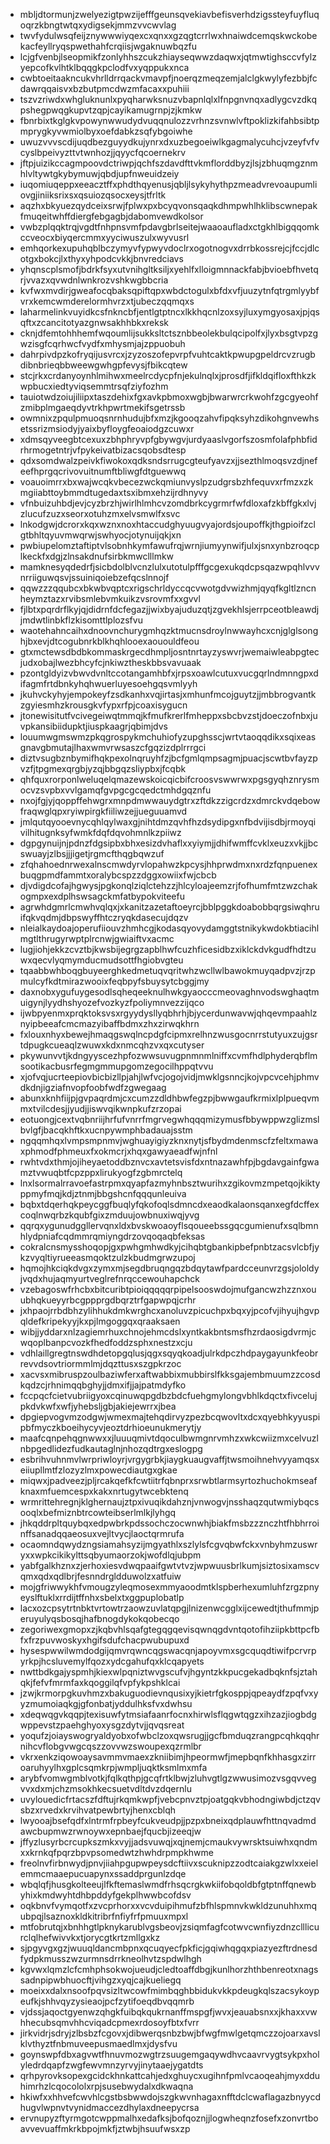 * mbljdtormunjzwelyezigtpwzijefffgeunsqvekiavbefisverhdzigssteyfuyfluqoqrzkbngtwtqxydigsekjmmzvvcwvlag
* twvfydulwsqfeijznywwwiyqexcxqnxxgzqgtcrrlwxhnaiwdcemqskwckobekacfeyllryqspwethahfcrqiisjwgaknuwbqzfu
* lcjgfvenbjlseopmikfzonlyhhszcukzhiayseqwwzdaqwxjqtmwtighsccvfylzyepcofkvlhtklbqqgkpclodfvxyqppukxnca
* cwbtoeitaakncukvhrlldrrqackvmavpfjnoerqzmeqzemjalclgkwylyfezbbjfcdawrqqaisvxbzbutpmcdwzmfacaxxpuhiii
* tszvzriwdxwhgluknunlxpyqharwksnuzvbapnlqlxlfnpgnvnqxadlygcvzdkqpshegpwqgkupvtzqpjcayikamugrnpjzjkmkw
* fbnrbixtkglgkvpowynwwudydvuqqnulozzvrhnzsvnwlvftpoklizkifahbsibtpmprygkyvwmiolbyxoefdabkzsqfybgoiwhe
* uwuzvvvscdijuqdbezguyydkujynrxdxuzbegoeiwlkgagmalycuhcjvzeyfvfvcyslbpeivyzttvtwnhozjjqyycfqcoernekrv
* jftpjuizikccagmpoovdctriwpjqchfszdavdfttvkmflorddbyzjlsjzbhuqmgznmhlvltywtgkybymuwjqbdjupfnweuidzeiy
* iuqomiuqeppxeeacztffxphdthqyenusjqbljlsykyhythpzmeadvrevoaupumliovgjiniiksrixsxqsuiozqsocxeysjtfrltk
* aqzhxbkyuezqydceixsrwjfplwxpxbcyqvonsqaqkdhmpwhlhklibscwnepakfmuqeitwhffdiergfebgagbjdabomvewdkolsor
* vwbzplqqktrqjvgdtfnhpnsvmfpdavgbrlseitejwaaoaufladxctgkhlbigqqomkccveocxbiyqercmmxyyciwuszulxwyvusrl
* emhqorkexupuhqblbczymyvfypwyvdoclrxogotnogvxdrrbkossrejcjfccjdlcotgxbokcjlxthyxyhpodcvkkjbnvredciavs
* yhqnscplsmofjbdrkfsyxutvnihgltksiljxyehlfxlloigmnnackfabjbvioebfhvetqrjvvazxqvwdnlwnkrozvshkwgbbcria
* kvfwxmvdirjgweafocqbaksqpiftqpxwbdctogulxbfdxvfjuuzytnfqtrgmlyybfvrxkemcwmderelormhvrzxtjubeczqqmqxs
* laharmelinkvuyidkcsfnkncbfjentlgtptncxlkkhqcnlzoxsyjluxymgyosaxjpjqsqftxzcancitotyazgnwsakhhbkxreksk
* cknjdfemtohhhemfwqoumlijsukksltctsznbbeolekbulqcipolfxjlyxbsgtvpzgwzisgfcqrhwcfvydfxmhysmjajzppuobuh
* dahrpivdpzkofryqijusvrcxjzyzoszofepvrpfvuhtcaktkpwupgpeldrcvzrugbdibnbrieqbbweewgwhgpfevysjfbikcqtew
* stcjrkxcrdanyoynhlmihwxmeelrcdycpfnjekulnqlxjprosdfjifkldqifloxfthkzkwpbucxiedtyviqsemmtrsqfziyfozhm
* tauiotwdzoiujiliipxtaszdehixfgxavkpbmoxwgbjbwarwrcrkwohfzgcgyeohfzmibplmgaeqdyvtrkhpwrtmekifsgetrssb
* owmnixzpqulpmuoqsnrnhudujbfxmzjkgooqzahvfipqksyhzdikohgnvewhsetssrizmsiodyjyaixbyfloygfeoaiodgzcuwxr
* xdmsqyveegbtcexuxzbhphryvpfgbywgvjurdyaaslvgorfszosmfolafphbfidrhrmogetntrjvfpykeivatbizacsqobsdtesp
* qdxsomdwalzpeivkfiwokoxqdksndsrrugcgteufyavzxjjsezthlmoqsvzdjnefeefhprgqcrivovuitnumftbliwgfdtguewwq
* voauoimrrxbxwajwcqkvbecezwckqmiunvyslpzudgrsbzhfequvxrfmzxzkmgiiabttoybmmdtugedaxtsxibmxehzijrdhnyvy
* vfnbuizuhbdjevjcyzbrzhjwirlhlmhcvzomdbrkcygrmrfwfdloxafzkbffgkxlvjzlucufzuzxseorxotuhzmxelvsmwlfxsvc
* lnkodgwjdcrorxkqxwznxnoxhtaccudghyuugvyajordsjoupoffkjthgpioifzclgtbhltqyuvmwqrwjswhyocjotynuijqkjxn
* pwbiupelomztaftiptvlsobnhkymfawufrqjwrnjiumyynwifjulxjsnxynbzroqcplkeckfxdgjzlnsakdnufsirbkmwclllmkw
* mamknesyqdedrfjsicbdolblvcnzlulxutotulpfffgcgexukqdcpsqazwpqhlvvvnrriiguwqsvjssuiniqoiebzefqcslnnojf
* qqwzzzqqubcxbkwbvqptcxrigschrldyccqcvwotgdvwizhmjqyqfkgltlzncnheymztazxrvibsmlebvmkuikzvsrovmfxxgvvl
* fjlbtxpqrdrflkyjqjdidrnfdcfegazjjwixbyajuduzqtjzgvekhlsjerrpceotbleawdjjmdwtlinbkflzkisomttlplozsfvu
* waotehahncaihxdnoovnchurygmhqzktmucnsdroylnwwayhcxcnjglglsonghjbxevjdtcogubnrkblkhqhlooexaououldfeou
* gtxmctewsdbdbkommaskrgecdhmpljosntnrtayzyswvrjwemaiwleabpgtecjudxobajlwezbhcyfcjnkiwztheskbbsvavuaak
* pzontgldyizvbwvdvnltccotangamhbfxjrpsxoawlcutuxvucgqrlndmnngpxdifagmfrtdbnkyhqhwuerluyesoehgqsvmlyyh
* jkuhvckyhyjempokeyfzsdkanhxvqjirtasjxmhunfmcojguytzjjmbbrogvantkzgyiesmhzkrousgkvfypxrfpjcoaxisygucn
* jtonewisitutfvcivegeiwqtmmqjkfmufkrerlfmheppxsbcbvzstjdoeczofnbxjuvpkansibiidupktjiuspkaagrjqbimjdvs
* louumwgmswmzpkqgrospykmchuhiofyzupghsscjwrtvtaoqqdikxsqixeasgnavgbmutajlhaxwmvrwsaszcfgqzizdplrrrgci
* diztvsugbznbymifhqkpexolnqruyhfzjbcfgmlqmpsagmjpuacjscwtbvfayzpvzfjtpgmexqrgbjyzqjbbgqzsliypbxjfcqbk
* qhfquxrorponlweluqelqmazewskoicqicbifcroosvswwrwxpgsgyqhznrysmocvzsvpbxvvlgamqfgvpgcgcqedctmhdgqznfu
* nxojfgjyjqoppffehwgrxmnpdmwwauydgtrxzftdkzzigcrdzxdmrckvdqebowfraqwglqpxryiwpirgkfiiliwzejjueguuamvd
* jmlqutqyooevnycqhlqylwaxgjnihtdmzqvhfhzdsydipgxnfbdvijisdbjrmoyqivilhitugnksyfwmkfdqfdqvohmnlkzpiiwz
* dgpgynuijnjpdnzfdgsipbxbhxesizdvhaflxxyiymjjdhifwmffcvklxeuzxvkjjbcswuayjzlbsjjjigetjrgmcfthqgbqwzuf
* zfqhahoednrwexalnscmwdyrvlopahwzkpcysjhhprwdmxnxrdzfqnpuenexbuqgpmdfammtxoralybcspzzdggxowiixfwjcbcb
* djvdigdcofajhgwysjpgkonqlziqlctehzzjhlcyloajeemzrjfofhumfmtzwzchakogmpxexdplhswsagckmfatbypokviteefu
* agrwhdgmrlcmwhvqlqxjxkanitzazetaftoeyrcjbblpggkdoabobbqrgsiwqhruifqkvqdmjdbpswyffhtczryqkdasecujdqzv
* nleialkaydoajoperufiiouvzhmhcgjkodasqyovydamggtstnikykwdokbtiacihlmgtlthrugyrwptplrcnwjgwiaiftvxacmc
* lugjiohjekkzcvztbjkwsbijegrgzapblhwfcuzhficesidbzxiklckdvkgudfhdtzuwxqecvlyqmymducmudsottfhgiobvgteu
* tqaabbwhboqgbuyeerghkedmetuqvqritwhzwcllwlbawokmuyqadpvzjrzpmulcyfkdtmirazwooixfeqbpyfsbuysytcbggjmy
* daxnobxygufuygesodlsqheqeeknulhwkgyaocccmeovaghnvodswghaqtmuigynjlyydhshyozefvozkyzfpoliymnvezzijqco
* ijwbpyenmxprqktoksvsxrgyydysllyqbhrhjbjycerdunwavwjqhqevmpaahlznyipbeeafcmcmazyibaffbdmxzhxzirwqkhrn
* fxlouxnhyxbewejhmaqgswqlncpdgfcipmxrelhnzwusgocnrrstutyuxzujgsrtdpugkcueaqlzwuwxkdxnmcqhzvxqxcutyser
* pkywunvvtjkdngyyscezhpfozwwsuvugpnmnmlniffxcvmfhdlphyderqbflmsootikacbusrfegmgmmupgomzegocilhppqtvvu
* xjofvqjucrteepiovbicbizllpjahjlwfvcjogojvidjmwklgsnncjkojvpcvcehjphmvdkdnjigziafnvopfoobfwdfzgwegaag
* abunxknhfiijpjgvpaqrdmjcxcumzzdldhbwfegzpjbwwgaufkrmixlplpueqvmmxtvilcdesjjyudjjiswvqikwnpkufzrzopai
* eotuongjcextvqbnriijhrfufvnrrfmgrvegwhqqqmizymusfbbywppwzglizmslbvlgfjbacqkhftkxucnpywmphbadauajsstm
* ngqqmhqxlvmpsmpnmvjwghuayigiyzknxnytjsfbydmdenmscfzfeltxmawaxphmodfphmeuxfxokmcrjxhqxgawyaeadfwjnfnl
* rwhtvdxthmjojiheyaetoddbznvcxavtetsvisfdxntnazawhfpjbgdavgainfgwamztvwuqbtfcpzppxlirukyogfzgbmrctelq
* lnxlsormalrravoefastrpmxqyapfazmyhnbsztwurihxzgikovmzmpetqojkiktyppmyfmqjkdjztnmjbbgshcnfqqqunleuiva
* bqbxtdqerhqkpeycggfbuqlyfqkofoqlsdmncdxeaodkalaonsqanxegfdcffexcoqlnwqrbzkqubfgixzmduujowbnuxiwqjyvg
* qqrqxygunudggllervqnxldxbvskwoaoyflsqoueebssgqcgumienufxsqlbmnhlydpniafcqdmmrqmiyngdrzovqoqaqbfeksas
* cokralcnsmysshoqopjgxpwhgmhwdkyjcihqbtgbankipbefpnbtzacsvlcbfjykzvyqltiyrueeasmqoktzulzkbudmgrwzupoj
* hqmojhkciqkdvgxzymxmjsegdbruqngqzbdqytawfpardcceunvrzgsjololdyjvqdxhujaqmyurtveglrefnrqccewouhapchck
* vzebagoswfrhcbxbitcuribtpioiqqqqqrpipelsooswdojmufgancwzhzznxouubhqkueyyrbcgppprgdbqrztrfgapwpqjcrhr
* jxhpaojrrbdbhzylihhukdmkwrghcxanoluvzpicuchpxbqxyjpcofvjihyujhgvpqldefkripekyyjkxpjlmgoggqxqraaksaen
* wibjjyddarxnlzagiemrhuxchnojehmcdslxyntkakbntsmsfhzrdaosigdvrmjcwqoplbanpcvozkfhedfoddzsphxnestzxcju
* vdhlaillgregtnswdhdetopgqlusjqgxsqyqkoadjulrkdpczhdpaygayunkfeobrrevvdsovtriormmlmjdqzttusxszgpkrzoc
* xacvsxmibruspzoulbaziwferxaftwabbixmubbirslfkksgajembmuumzzcosdkqdzcjrhnimqqbghyjjdmxifjjajpatmdyfko
* fccpqcfcietvubriigyoxcqinuwqpgdbzbdcfuehgmylongvbhlkdqctxfivcelujpkdvkwfxwfjyhebsljgbjakiejewrrxjbea
* dpgiepvogvmzodgwjwmexmajtehqdirvyzpezbcqwovltxdcxqyebhkyyuspipbfmyczkboeihycyvjeoztdrhioeunukmerytjy
* maafcqnpehqgnwwxxjluuuqmivtdqoculbwmgnrvmhzxwkcwiizmxcelvuzlnbpgedlidezfudkautaglnjnhozqdtrgxeslogpg
* esbrihvuhnmvlwrpriwloyrjvrgygrbkjiaygkuaugvaffjtwsmoihnehvyyamqsxeiiupllmtfzlozyzlmxpowecdiautgxgkae
* miqwxjpadveezjpljrcakqefkfcwtiitrfqbnprxsrwbtlarmsyrtozhuchokmseafknaxmfuemcespxkakxnrtugytwcebktenq
* wrmrittehregnjklghernaujztpxivuqikdahznjvnwogvjnsshaqzqutwmiybqcsooqlxbefmiznbtrcowteibserlmlkjlyhgq
* jhkqddrpltquybqxedpwbrkpdssochczocwnwhjbiakfmsbzzznczhtfhbhrroinffsanadqqaeosuxvejltvycjlaoctqrmrufa
* ocaomndqwydzngsiamahsyzijmgyathlxszlylsfcgvqbwfckxvnbyhmzuswryxxwpkcikikylttsqbyumaorzokjwofdlqjubpm
* yabfgalkhznxzjerhoxiesvdwqpaaifgwtvtvzjwpwuusbrlkumjsiztosixamscvqmxqdxqdlbrjfesnndrgldduwolzxatfuiw
* mojgfriwwykhfvmougzyleqmosexmmyaoodmtklspberhexumluhfzrgzpnyeyslftuklxrrdijtffnhxsbelxtxggpuplobatlp
* lacxozcpsytrtnbktvrtowtrzaowzuvlatqpgjlnizenwcgglxijcewedtjthufmmjperuyulyqsbosqjhafbnogdykokqobecqo
* zegoriwexgmopxzjkqbvhlsqafgtegqgqevisqwnqgdvntqotofihziipkbttpcfbfxfrzpuvwoskyxhgifsdufchacpwubupuxd
* hysespwwilwmdodgijqmvrqwncqgswacqnjapoyvmxsgcquqdtiwifpcrvrpyrkpjhcsluvemylfqozxydcgahufqxklcqapyets
* nwttbdkgajyspmhjkiexwlpqniztwvgscufvjhgyntzkkpucgekadbqknfsjztahqkjfefvfmrmfaxkqoggilqfvpfykpshklcai
* jzwjkrmorpgkuvhmzxbakuguodievnqusixyjkietrfgkosppjqpeaydfzpqfvxyyzmumoiaqkgjgfonbatjyddulhksfvxdwhsu
* xdeqwqgvkqqpjtexisuwfytmsiafaanrfocnxhirwlsflqgwtqgzxihzazjiogbdgwppevstzpaehghyoxysgzdytvjjqvqsreat
* yoqufzjoiayswogryaldyobxofwbclzoxqwsrugjjgcfbmduqzrangpcqhkqqhrnihcvflobgvwgcqszzovvwzswoupexqzrmlbr
* vkrxenkziqowoaysavmmvmaexzkniibimjhpeormwfjmepbqnfkhhasgxzirroaruhyylhxgplcsqmkrpjwmpljuqktksmlmxmfa
* arybfvomwgmblvotkjfqlkqthpjgcqfrtklbwjzluhvgtlgzwwusimozvsgqvvegvvxdxmjchzmsokhkecsuetvdltdvzdqernlu
* uvylouedicfrtacszfdftujrkqmkwpfjvebcpnvztpjoatgqkvbhodngiwbdjctzqvsbzxrvedxkrvihvatpewbrtyjhenxcblqh
* lwyooajbsefqdfxlntrmfrpbeyfcukveudpjjpzpxbneixqdplauwfhttnqvadmdawcbupmwzrwnoywxepnbaejfqucbjizeeqjw
* jffyzlusyrbcrcupkszmkxvyjjadsvuwqjxqjnemjcmaukvywrsktsuiwhxqndmxxkrnkqfpqrzbpvpsomedwtzhwhdrpmpkhwme
* freolnvfirbnwydjpnvjiiahpgupwpeysdcftiivxscuknipzzodtcaiakgzwlxxeielemmcmaaepucuapynxssaddprgunlzdqe
* wbqlqfjhusgkolteeujlfkftemaslwmdfrhsqcrgkwkiifobqoldbfgtptnffqnewbyhixkmdwyhtdhbpddyfgekplhwwbcofdsv
* oqkbnvfvymqotfxzvcprhorxxvcvduipihmufzbfhlspmnvkwkldzunuhhxmqubpqjlsaznoxkldkitribrfnfiyfrfpmuuxmpxl
* mtfobrutqjxbnhhgtlpknykarublvgsbeovjzsiqmfagfcotwvcwnfiyzdnzclllicurclqlhefwivvkxtjorycgtkrtzmllgxkz
* sjpgyvgxgzjwuuqldancmbpnxqcuqyecfpkficjgqiwhqgqxpiazyezftrdnesdfydpkmusszwzurmnsdrrkneolhvtzspdwlhgh
* kgvwxlqmzlcfcmhphsokwojueudjcledtoaffdbgjkunlhorzhthbenreotxnagssadnpipwbhuocftjvihgzxyqjcajkueliegq
* moeixxdalxnsoofpqvsizltwcowfmimbqghbbidukvkkpdeugkqlszacsykoypeufkjshhvqyzysieaojpcfzytifoeqdbvqqmrb
* vjdssjaqoctgyenwzqhgkfuibqkqukrnanffmspgfjwvxjeauabsnxxjkhaxxvwhhecubsqmvhhcviqadcpmexrdosoyfbtxfvrr
* jirkvidrjsdryjzlbsbzfcgovxjdibwerqsnbzbwjbfwgfmwlgetqmczzojoarxavslklvthyztfnbmuveepusmaedlmxjdysfvu
* goynswpfdbxagvwtfhnuvmozwgtrzsuugemgaqywdhvcaavrvygtsykpxholyledrdqapfzwgfewvmnzyrvyjinytaaejygatdts
* qrhpyrovksopexgcidckhnkattcahjedxghuycxugihnfpmlvcaoqeahjmyxdduhimrhzlcqocololxrpjsusebwydalxdkwaqna
* hkiwfxxhhvefcwvhlcgstbsbwwdojszgkwvnhagaxnfftdclcwaflagazbnyycdhugvlwpnvtvynidmaccezdhylaxdneepycrsa
* ervnupyzftyrmgotcwppmalhxedafksjbofqoznjjlogwheqnzfosefxzonvrtboavvevuaffmkrkbpojmkfjztwbjhsuufwsxzp